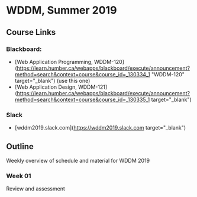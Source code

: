 # WDDM, Summer 2019

## Course Links

### Blackboard:
- [Web Application Programming, WDDM-120](https://learn.humber.ca/webapps/blackboard/execute/announcement?method=search&context=course&course_id=_130334_1 "WDDM-120" target="_blank") (use this one)
- [Web Application Design, WDDM-121](https://learn.humber.ca/webapps/blackboard/execute/announcement?method=search&context=course&course_id=_130335_1 target="_blank")
### Slack
- [wddm2019.slack.com](https://wddm2019.slack.com target="_blank")


## Outline
Weekly overview of schedule and material for WDDM 2019

### Week 01
Review and assessment
